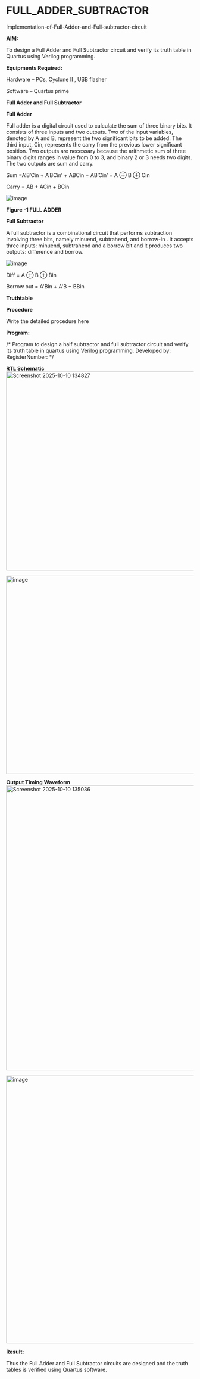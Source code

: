 # FULL_ADDER_SUBTRACTOR

Implementation-of-Full-Adder-and-Full-subtractor-circuit

**AIM:**

To design a Full Adder and Full Subtractor circuit and verify its truth table in Quartus using Verilog programming.

**Equipments Required:**

Hardware – PCs, Cyclone II , USB flasher

Software – Quartus prime

**Full Adder and Full Subtractor**

**Full Adder**

Full adder is a digital circuit used to calculate the sum of three binary bits. It consists of three inputs and two outputs. Two of the input variables, denoted by A and B, represent the two significant bits to be added. The third input, Cin, represents the carry from the previous lower significant position. Two outputs are necessary because the arithmetic sum of three binary digits ranges in value from 0 to 3, and binary 2 or 3 needs two digits. The two outputs are sum and carry.

Sum =A’B’Cin + A’BCin’ + ABCin + AB’Cin’ = A ⊕ B ⊕ Cin 

Carry = AB + ACin + BCin

![image](https://github.com/naavaneetha/FULL_ADDER_SUBTRACTOR/assets/154305477/0f30ba51-5ffb-4198-845f-18e054f675e7)

**Figure -1 FULL ADDER**

**Full Subtractor**

A full subtractor is a combinational circuit that performs subtraction involving three bits, namely minuend, subtrahend, and borrow-in . It accepts three inputs: minuend, subtrahend and a borrow bit and it produces two outputs: difference and borrow.

![image](https://github.com/naavaneetha/FULL_ADDER_SUBTRACTOR/assets/154305477/02b24f51-ab51-4304-9ad6-7b81ffc1ead5)

Diff = A ⊕ B ⊕ Bin 

Borrow out = A'Bin + A'B + BBin

**Truthtable**

**Procedure**

Write the detailed procedure here

**Program:**

/* Program to design a half subtractor and full subtractor circuit and verify its truth table in quartus using Verilog programming. Developed by: RegisterNumber:
*/

**RTL Schematic**
<img width="1325" height="534" alt="Screenshot 2025-10-10 134827" src="https://github.com/user-attachments/assets/68478720-6954-41a7-8069-19543e752aa2" />



<img width="1325" height="532" alt="image" src="https://github.com/user-attachments/assets/dcdc673f-e3fa-4892-8c98-8f425678f8d5" />




**Output Timing Waveform**
<img width="1435" height="765" alt="Screenshot 2025-10-10 135036" src="https://github.com/user-attachments/assets/b2a2bd41-fcc9-4240-b7b6-6d171cb07594" />

<img width="1441" height="719" alt="image" src="https://github.com/user-attachments/assets/47e9de26-66e3-4ce3-aba1-210341b9681b" />


**Result:**

Thus the Full Adder and Full Subtractor circuits are designed and the truth tables is verified using Quartus software.




